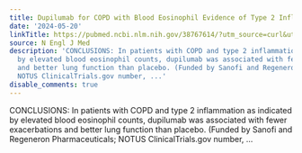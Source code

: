 ```yaml
---
title: Dupilumab for COPD with Blood Eosinophil Evidence of Type 2 Inflammation
date: '2024-05-20'
linkTitle: https://pubmed.ncbi.nlm.nih.gov/38767614/?utm_source=curl&utm_medium=rss&utm_campaign=pubmed-2&utm_content=1LIK-026Y9bjRE4xDQ231BSa89BnY4O2Rfi-9WXQd8C31C6cqE&fc=20211015124055&ff=20240521183000&v=2.18.0.post9+e462414
source: N Engl J Med
description: 'CONCLUSIONS: In patients with COPD and type 2 inflammation as indicated
  by elevated blood eosinophil counts, dupilumab was associated with fewer exacerbations
  and better lung function than placebo. (Funded by Sanofi and Regeneron Pharmaceuticals;
  NOTUS ClinicalTrials.gov number, ...'
disable_comments: true
---
```

CONCLUSIONS: In patients with COPD and type 2 inflammation as indicated by elevated blood eosinophil counts, dupilumab was associated with fewer exacerbations and better lung function than placebo. (Funded by Sanofi and Regeneron Pharmaceuticals; NOTUS ClinicalTrials.gov number, ...